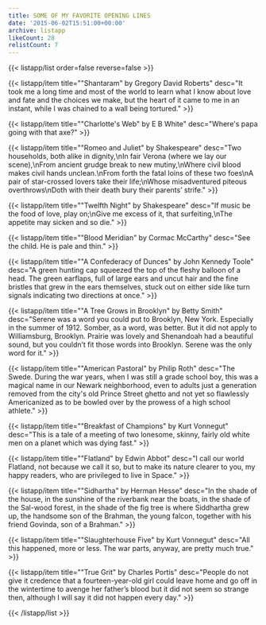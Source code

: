 ```yaml
---
title: SOME OF MY FAVORITE OPENING LINES
date: '2015-06-02T15:51:00+00:00'
archive: listapp
likeCount: 28
relistCount: 7
---
```


{{< listapp/list order=false reverse=false >}}

   {{< listapp/item title="\"Shantaram\" by Gregory David Roberts"
      desc="It took me a long time and most of the world to learn what I know about love and fate and the choices we make, but the heart of it came to me in an instant, while I was chained to a wall being tortured." >}}

   {{< listapp/item title="\"Charlotte's Web\" by E B White"
      desc="Where's papa going with that axe?" >}}

   {{< listapp/item title="\"Romeo and Juliet\" by Shakespeare"
      desc="Two households, both alike in dignity,\nIn fair Verona (where we lay our scene),\nFrom ancient grudge break to new mutiny,\nWhere civil blood makes civil hands unclean.\nFrom forth the fatal loins of these two foes\nA pair of star-crossed lovers take their life;\nWhose misadventured piteous overthrows\nDoth with their death bury their parents’ strife." >}}

   {{< listapp/item title="\"Twelfth Night\" by Shakespeare"
      desc="If music be the food of love, play on;\nGive me excess of it, that surfeiting,\nThe appetite may sicken and so die." >}}

   {{< listapp/item title="\"Blood Meridian\" by Cormac McCarthy"
      desc="See the child. He is pale and thin." >}}

   {{< listapp/item title="\"A Confederacy of Dunces\" by John Kennedy Toole"
      desc="A green hunting cap squeezed the top of the fleshy balloon of a head. The green earflaps, full of large ears and uncut hair and the fine bristles that grew in the ears themselves, stuck out on either side like turn signals indicating two directions at once." >}}

   {{< listapp/item title="\"A Tree Grows in Brooklyn\" by Betty Smith"
      desc="Serene was a word you could put to Brooklyn, New York. Especially in the summer of 1912. Somber, as a word, was better. But it did not apply to Williamsburg, Brooklyn. Prairie was lovely and Shenandoah had a beautiful sound, but you couldn’t fit those words into Brooklyn. Serene was the only word for it." >}}

   {{< listapp/item title="\"American Pastoral\" by Philip Roth"
      desc="The Swede. During the war years, when I was still a grade school boy, this was a magical name in our Newark neighborhood, even to adults just a generation removed from the city's old Prince Street ghetto and not yet so flawlessly Americanized as to be bowled over by the prowess of a high school athlete." >}}

   {{< listapp/item title="\"Breakfast of Champions\" by Kurt Vonnegut"
      desc="This is a tale of a meeting of two lonesome, skinny, fairly old white men on a planet which was dying fast." >}}

   {{< listapp/item title="\"Flatland\" by Edwin Abbot"
      desc="I call our world Flatland, not because we call it so, but to make its nature clearer to you, my happy readers, who are privileged to live in Space." >}}

   {{< listapp/item title="\"Sidhartha\" by Herman Hesse"
      desc="In the shade of the house, in the sunshine of the riverbank near the boats, in the shade of the Sal-wood forest, in the shade of the fig tree is where Siddhartha grew up, the handsome son of the Brahman, the young falcon, together with his friend Govinda, son of a Brahman." >}}

   {{< listapp/item title="\"Slaughterhouse Five\" by Kurt Vonnegut"
      desc="All this happened, more or less. The war parts, anyway, are pretty much true." >}}

   {{< listapp/item title="\"True Grit\" by Charles Portis"
      desc="People do not give it credence that a fourteen-year-old girl could leave home and go off in the wintertime to avenge her father’s blood but it did not seem so strange then, although I will say it did not happen every day." >}}

{{< /listapp/list >}}
